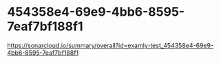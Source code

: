 # 454358e4-69e9-4bb6-8595-7eaf7bf188f1
https://sonarcloud.io/summary/overall?id=examly-test_454358e4-69e9-4bb6-8595-7eaf7bf188f1
